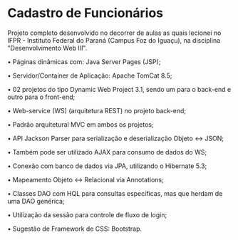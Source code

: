 # Cadastro de Funcionários

Projeto completo desenvolvido no decorrer de aulas as quais lecionei no IFPR - Instituto Federal do Paraná (Campus Foz do Iguaçu), na disciplina "Desenvolvimento Web III".

•	Páginas dinâmicas com: Java Server Pages (JSP);

•	Servidor/Container de Aplicação: Apache TomCat 8.5;

•	02 projetos do tipo Dynamic Web Project 3.1, sendo um para o back-end e outro para o front-end;

•	Web-service (WS) (arquitetura REST) no projeto back-end;

•	Padrão arquitetural MVC em ambos os projetos;

•	API Jackson Parser para serialização e deserialização Objeto <-> JSON;

•	Também pode ser utilizado AJAX para consumo de dados do WS;

•	Conexão com banco de dados via JPA, utilizando o Hibernate 5.3;

•	Mapeamento Objeto <-> Relacional via Annotations;

•	Classes DAO com HQL para consultas específicas, mas que herdam de uma DAO genérica;

•	Utilização da sessão para controle de fluxo de login;

•	Sugestão de Framework de CSS: Bootstrap.

